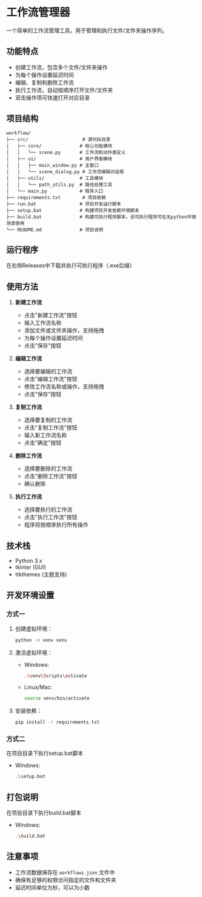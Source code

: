 # 工作流管理器

一个简单的工作流管理工具，用于管理和执行文件/文件夹操作序列。

## 功能特点

- 创建工作流，包含多个文件/文件夹操作
- 为每个操作设置延迟时间
- 编辑、复制和删除工作流
- 执行工作流，自动按顺序打开文件/文件夹
- 双击操作项可快速打开对应目录

## 项目结构

```
workflow/
├── src/                    # 源代码目录
│   ├── core/              # 核心功能模块
│   │   └── scene.py       # 工作流和动作类定义
│   ├── ui/                # 用户界面模块
│   │   ├── main_window.py # 主窗口
│   │   └── scene_dialog.py # 工作流编辑对话框
│   ├── utils/             # 工具模块
│   │   └── path_utils.py  # 路径处理工具
│   └── main.py            # 程序入口
├── requirements.txt        # 项目依赖
├── run.bat                # 项目开发运行脚本
├── setup.bat              # 构建项目开发依赖环境脚本
├── build.bat              # 构建可执行程序脚本，该可执行程序可在无python环境场景使用
└── README.md              # 项目说明
```

## 运行程序

在右侧Releases中下载并执行可执行程序（.exe后缀）

## 使用方法

1. **新建工作流**
   - 点击"新建工作流"按钮
   - 输入工作流名称
   - 添加文件或文件夹操作，支持拖拽
   - 为每个操作设置延迟时间
   - 点击"保存"按钮

2. **编辑工作流**
   - 选择要编辑的工作流
   - 点击"编辑工作流"按钮
   - 修改工作流名称或操作，支持拖拽
   - 点击"保存"按钮

3. **复制工作流**
   - 选择要复制的工作流
   - 点击"复制工作流"按钮
   - 输入新工作流名称
   - 点击"确定"按钮

4. **删除工作流**
   - 选择要删除的工作流
   - 点击"删除工作流"按钮
   - 确认删除

5. **执行工作流**
   - 选择要执行的工作流
   - 点击"执行工作流"按钮
   - 程序将按顺序执行所有操作

## 技术栈

- Python 3.x
- tkinter (GUI)
- ttkthemes (主题支持)

## 开发环境设置

### 方式一

1. 创建虚拟环境：
   ```bash
   python -m venv venv
   ```

2. 激活虚拟环境：
   - Windows:
     ```bash
     .\venv\Scripts\activate
     ```
   - Linux/Mac:
     ```bash
     source venv/bin/activate
     ```

3. 安装依赖：
   ```bash
   pip install -r requirements.txt
   ```

### 方式二

在项目目录下执行setup.bat脚本
- Windows:
  ```bash
  .\setup.bat
  ```

## 打包说明

在项目目录下执行build.bat脚本
- Windows:
  ```bash
  .\build.bat
  ```

## 注意事项

- 工作流数据保存在 `workflows.json` 文件中
- 确保有足够的权限访问指定的文件和文件夹
- 延迟时间单位为秒，可以为小数
